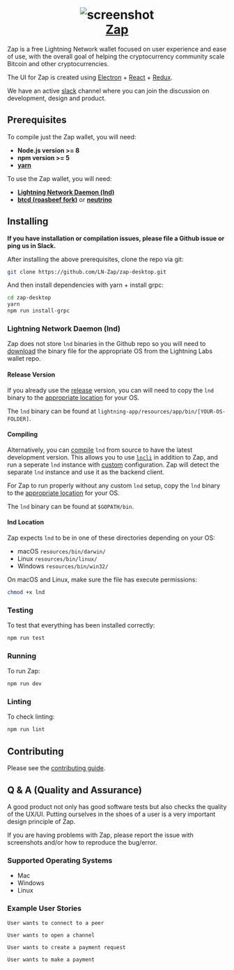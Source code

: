 <h1 align="center">
  <img src='http://zap.jackmallers.com/assets/desktop-f9a57ed49fc09119e2c9d3ba7337a5a7b42123b992b2eae14c356fc8a5ea25a3.png' alt="screenshot" />
  <br />
  <center>
    <a href='https://zap.jackmallers.com'>Zap</a>
  </center>
</h1>

Zap is a free Lightning Network wallet focused on user experience and ease of use, with the overall goal of helping the cryptocurrency community scale Bitcoin and other cryptocurrencies.

The UI for Zap is created using
[Electron](https://electron.atom.io/) + [React](https://facebook.github.io/react/) + [Redux](https://github.com/reactjs/redux/tree/master/docs).

We have an active [slack](https://join.slack.com/t/zaphq/shared_invite/enQtMjkyNTAxNDA3MjE2LWE3NGZjZGE5ZmI1NGQ5YTk3MGQzMTdmNDAwYjNhZTJkMWU0ZWZlNzA0MjJiNDBjMzcxYjcyMDMxNWY3OGNhYWQ) channel where you can join the discussion on development, design and product.

## Prerequisites

To compile just the Zap wallet, you will need:

- **Node.js version >= 8**
- **npm version >= 5**
- **[yarn](https://yarnpkg.com/lang/en/docs/install/)**

To use the Zap wallet, you will need:

- **[Lightning Network Daemon (lnd)](https://github.com/lightningnetwork/lnd)**
- **[btcd (roasbeef fork)](https://github.com/roasbeef/btcd)** or **[neutrino](https://github.com/lightninglabs/neutrino)**

## Installing

**If you have installation or compilation issues, please file a Github issue or ping us in Slack.**

After installing the above prerequisites, clone the repo via git:

```bash
git clone https://github.com/LN-Zap/zap-desktop.git
```

And then install dependencies with yarn + install grpc:

```bash
cd zap-desktop
yarn
npm run install-grpc
```

### Lightning Network Daemon (lnd)
Zap does not store `lnd` binaries in the Github repo so you will need to [download](https://github.com/lightninglabs/lightning-app/tree/master/apps/desktop/bin) the binary file for the appropriate OS from the Lightning Labs wallet repo.

#### Release Version

If you already use the [release](https://github.com/lightninglabs/lightning-app/releases) version, you can will need to copy the `lnd` binary to the [appropriate location](#lnd-location) for your OS.

The `lnd` binary can be found at `lightning-app/resources/app/bin/[YOUR-OS-FOLDER]`.

#### Compiling

Alternatively, you can [compile](https://github.com/lightningnetwork/lnd/blob/master/docs/INSTALL.md) `lnd` from source to have the latest development version. This allows you to use [`lncli`](http://dev.lightning.community/overview/#lnd-interfaces) in addition to Zap, and run a seperate `lnd` instance with [custom](http://dev.lightning.community/guides/installation/#lnd) configuration. Zap will detect the separate `lnd` instance and use it as the backend client.

For Zap to run properly without any custom `lnd` setup, copy the `lnd` binary to the [appropriate location](#lnd-location) for your OS.


The `lnd` binary can be found at `$GOPATH/bin`.


#### lnd Location

Zap expects `lnd` to be in one of these directories depending on your OS:

- macOS `resources/bin/darwin/`
- Linux `resources/bin/linux/`
- Windows `resources/bin/win32/`

On macOS and Linux, make sure the file has execute permissions: 

```bash
chmod +x lnd
```

### Testing
To test that everything has been installed correctly:

```bash
npm run test
```

### Running

To run Zap:

```bash
npm run dev
```

### Linting
To check linting:

```bash
npm run lint
```

## Contributing
Please see the [contributing guide](https://github.com/LN-Zap/zap-desktop/blob/master/CONTRIBUTING.md).

## Q & A (Quality and Assurance)

A good product not only has good software tests but also checks the quality of the UX/UI. Putting ourselves in the shoes of a user is a very important design principle of Zap.

If you are having problems with Zap, please report the issue with screenshots and/or how to reproduce the bug/error.

### Supported Operating Systems
- Mac
- Windows
- Linux

### Example User Stories
`User wants to connect to a peer`

`User wants to open a channel`

`User wants to create a payment request`

`User wants to make a payment`
